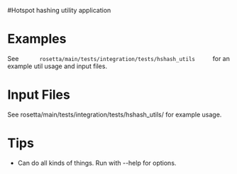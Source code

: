 #Hotspot hashing utility application

Examples
============

See `       rosetta/main/tests/integration/tests/hshash_utils      ` for an example util usage and input files.

Input Files
===========

See rosetta/main/tests/integration/tests/hshash\_utils/ for example usage.

Tips
====

-   Can do all kinds of things. Run with --help for options.

